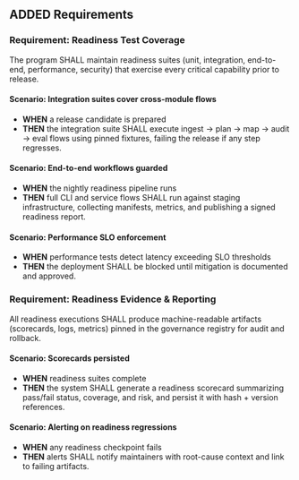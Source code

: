 ## ADDED Requirements
### Requirement: Readiness Test Coverage
The program SHALL maintain readiness suites (unit, integration, end-to-end, performance, security) that exercise every critical capability prior to release.

#### Scenario: Integration suites cover cross-module flows
- **WHEN** a release candidate is prepared
- **THEN** the integration suite SHALL execute ingest → plan → map → audit → eval flows using pinned fixtures, failing the release if any step regresses.

#### Scenario: End-to-end workflows guarded
- **WHEN** the nightly readiness pipeline runs
- **THEN** full CLI and service flows SHALL run against staging infrastructure, collecting manifests, metrics, and publishing a signed readiness report.

#### Scenario: Performance SLO enforcement
- **WHEN** performance tests detect latency exceeding SLO thresholds
- **THEN** the deployment SHALL be blocked until mitigation is documented and approved.

### Requirement: Readiness Evidence & Reporting
All readiness executions SHALL produce machine-readable artifacts (scorecards, logs, metrics) pinned in the governance registry for audit and rollback.

#### Scenario: Scorecards persisted
- **WHEN** readiness suites complete
- **THEN** the system SHALL generate a readiness scorecard summarizing pass/fail status, coverage, and risk, and persist it with hash + version references.

#### Scenario: Alerting on readiness regressions
- **WHEN** any readiness checkpoint fails
- **THEN** alerts SHALL notify maintainers with root-cause context and link to failing artifacts.

